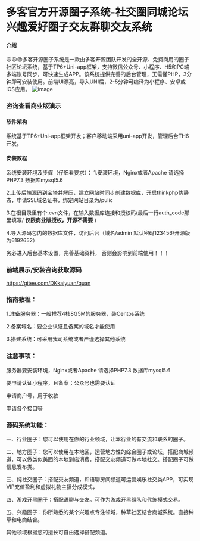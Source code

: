 # 多客官方开源圈子系统-社交圈同城论坛兴趣爱好圈子交友群聊交友系统

#### 介绍
😃😃😃多客开源圈子系统是一款由多客开源团队开发的全开源、免费商用的圈子社区论坛系统，基于TP6+Uni-app框架，支持微信公众号、小程序、H5和PC端多端账号同步，可快速生成APP。该系统提供完善的后台管理，无需懂PHP，3分钟即可安装使用。前端UI漂亮，导入UNI后，2-5分钟可编译为小程序、安卓或iOS应用。
![image](https://github.com/user-attachments/assets/d51abaad-8c88-4edf-81f6-870a73f0e197)


### 咨询查看商业版演示


#### 软件架构
系统基于TP6+Uni-app框架开发；客户移动端采用uni-app开发，管理后台TH6开发。

#### 安装教程
系统安装环境及步骤（仔细看要求）：
1.安装环境，Nginx或者Apache 请选择PHP7.3 数据库mysql5.6

2.上传后端源码到宝塔并解压，建立网站时同步创建数据库，开启thinkphp伪静态，申请SSL域名证书，绑定网站目录为/pulic

3.在根目录里有个.evn文件，在输入数据库连接和授权码(最后一行auth_code那里填写/ **仅限商业版授权，开源不需要** )

4.导入源码包内的数据库文件，访问后台（域名/admin  默认密码123456/开源版为6192652）

务必进入后台基本设置，完善基础资料，
否则会影响到前端使用！！！


### 前端展示/安装咨询获取源码
https://gitee.com/DKkaiyuan/quan

### 指南教程：

1.准备服务器：一般推荐4核8G5M的服务器，装Centos系统

2.备案域名：要企业认证且备案的域名才能使用

3.搭建系统：可采用我司系统或者严谨选择其他系统

### 注意事项：

 服务器要安装环境，Nginx或者Apache 请选择PHP7.3 数据库mysql5.6

要申请认证小程序，且备案；公众号也需要认证

申请商户号，用于收款

申请各个接口等

### 源码系统功能：

一、行业圈子：您可以使用在你的行业领域，让本行业的有交流和联系的圈子。

二、地方圈子：您可以使用在本地区，运营地方性的综合圈子或论坛，搭配商城频道，可以做类似美团的本地到店消费，搭配交友频道可做本地社交。搭配圈子可做信息发布类。

三、纯社交圈子：搭配交友频道，和语聊房间频道可运营娱乐社交类APP，可实现VIP充值盈利和虚拟礼物主播分成模式，

四、游戏开黑圈子：搭配语聊与交友。可作为游戏开黑组队和代练模式交易。

五、兴趣圈子：你所熟悉的某个兴趣点专注领域，种草社区结合商城系统。直接种草和电商结合。

其他领域根据您的擅长可自由选择搭配频道。
